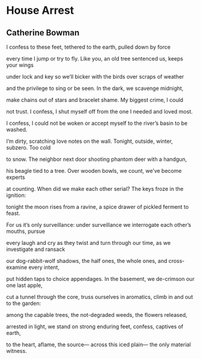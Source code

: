 # House Arrest
## Catherine Bowman
I confess to these feet,
tethered to the earth,
pulled down by force

every time I jump or try
to fly. Like you, an old tree
sentenced us, keeps your wings

under lock and key
so we’ll bicker with the birds
over scraps of weather

and the privilege to sing
or be seen. In the dark,
we scavenge midnight,

make chains out of stars
and bracelet shame.
My biggest crime, I could

not trust. I confess, I shut
myself off from the one
I needed and loved most.

I confess, I could not be
woken or accept myself
to the river’s basin to be washed.

I’m dirty, scratching love notes
on the wall. Tonight, outside,
winter, subzero. Too cold

to snow. The neighbor
next door shooting phantom
deer with a handgun,

his beagle tied to a tree.
Over wooden bowls,
we count, we’ve become experts

at counting. When did we
make each other serial?
The keys froze in the ignition:

tonight the moon rises
from a ravine, a spice drawer
of pickled ferment to feast.

For us it’s only surveillance:
under surveillance we interrogate
each other’s mouths, pursue

every laugh and cry as they twist
and turn through our time,
as we investigate and ransack

our dog-rabbit-wolf shadows,
the half ones, the whole ones,
and cross-examine every intent,

put hidden taps to choice
appendages. In the basement,
we de-crimson our one last apple,

cut a tunnel through the core,
truss ourselves in aromatics,
climb in and out to the garden:

among the capable trees,
the not-degraded weeds,
the flowers released,

arrested in light, we stand
on strong enduring feet,
confess, captives of earth,

to the heart, aflame, the source—
across this iced plain—
the only material witness.